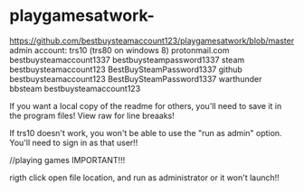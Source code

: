 # playgamesatwork-
https://github.com/bestbuysteamaccount123/playgamesatwork/blob/master
admin account:
trs10
(trs80 on windows 8)
protonmail.com
bestbuysteamaccount1337
bestbuysteampassword1337
steam
bestbuysteamaccount123
BestBuySteamPassword1337
github
bestbuysteamaccount123
BestBuySteamPassword1337
warthunder  
bbsteam 
bestbuysteamaccount123



If you want a local copy of the readme for others, you'll need to save it in the program files!
View raw for line breaaks! 


If trs10 doesn't work, you won't be able to use the "run as admin" option. You'll need to sign in as that user!!

//playing games IMPORTANT!!!

rigth click open file location, and run as administrator or it won't launch!!
